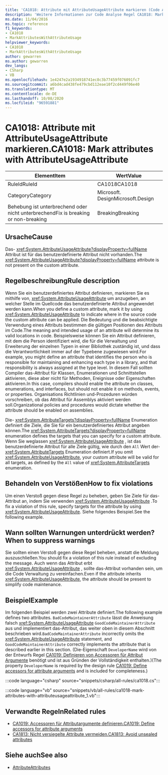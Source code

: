 ```yaml
---
title: 'CA1018: Attribute mit AttributeUsageAttribute markieren (Code Analyse)'
description: 'Weitere Informationen zur Code Analyse Regel CA1018: Markieren von Attributen mit AttributeUsageAttribute'
ms.date: 11/04/2016
ms.topic: reference
f1_keywords:
- CA1018
- MarkAttributesWithAttributeUsage
helpviewer_keywords:
- CA1018
- MarkAttributesWithAttributeUsage
author: gewarren
ms.author: gewarren
dev_langs:
- CSharp
- VB
ms.openlocfilehash: 1e4247e2a1934918741ec8c3b77459f076091fc7
ms.sourcegitcommit: a6bd4cad438fe479cbd112eae10f2cd449f06e40
ms.translationtype: MT
ms.contentlocale: de-DE
ms.lasthandoff: 10/08/2020
ms.locfileid: "96591881"
---
```

# <a name="ca1018-mark-attributes-with-attributeusageattribute"></a><span data-ttu-id="b084b-103">CA1018: Attribute mit AttributeUsageAttribute markieren.</span><span class="sxs-lookup"><span data-stu-id="b084b-103">CA1018: Mark attributes with AttributeUsageAttribute</span></span>

| <span data-ttu-id="b084b-104">Element</span><span class="sxs-lookup"><span data-stu-id="b084b-104">Item</span></span>                                     | <span data-ttu-id="b084b-105">Wert</span><span class="sxs-lookup"><span data-stu-id="b084b-105">Value</span></span>            |
|------------------------------------------|------------------|
| <span data-ttu-id="b084b-106">RuleId</span><span class="sxs-lookup"><span data-stu-id="b084b-106">RuleId</span></span>                                   | <span data-ttu-id="b084b-107">CA1018</span><span class="sxs-lookup"><span data-stu-id="b084b-107">CA1018</span></span>           |
| <span data-ttu-id="b084b-108">Category</span><span class="sxs-lookup"><span data-stu-id="b084b-108">Category</span></span>                                 | <span data-ttu-id="b084b-109">Microsoft. Design</span><span class="sxs-lookup"><span data-stu-id="b084b-109">Microsoft.Design</span></span> |
| <span data-ttu-id="b084b-110">Behebung ist unterbrechend oder nicht unterbrechend</span><span class="sxs-lookup"><span data-stu-id="b084b-110">Fix is breaking or non-breaking</span></span> | <span data-ttu-id="b084b-111">Breaking</span><span class="sxs-lookup"><span data-stu-id="b084b-111">Breaking</span></span>         |

## <a name="cause"></a><span data-ttu-id="b084b-112">Ursache</span><span class="sxs-lookup"><span data-stu-id="b084b-112">Cause</span></span>

<span data-ttu-id="b084b-113">Das- <xref:System.AttributeUsageAttribute?displayProperty=fullName> Attribut ist für das benutzerdefinierte Attribut nicht vorhanden.</span><span class="sxs-lookup"><span data-stu-id="b084b-113">The <xref:System.AttributeUsageAttribute?displayProperty=fullName> attribute is not present on the custom attribute.</span></span>

## <a name="rule-description"></a><span data-ttu-id="b084b-114">Regelbeschreibung</span><span class="sxs-lookup"><span data-stu-id="b084b-114">Rule description</span></span>

<span data-ttu-id="b084b-115">Wenn Sie ein benutzerdefiniertes Attribut definieren, markieren Sie es mithilfe von, <xref:System.AttributeUsageAttribute> um anzugeben, an welcher Stelle im Quellcode das benutzerdefinierte Attribut angewendet werden kann.</span><span class="sxs-lookup"><span data-stu-id="b084b-115">When you define a custom attribute, mark it by using <xref:System.AttributeUsageAttribute> to indicate where in the source code the custom attribute can be applied.</span></span> <span data-ttu-id="b084b-116">Die Bedeutung und die beabsichtigte Verwendung eines Attributs bestimmen die gültigen Positionen des Attributs im Code.</span><span class="sxs-lookup"><span data-stu-id="b084b-116">The meaning and intended usage of an attribute will determine its valid locations in code.</span></span> <span data-ttu-id="b084b-117">Beispielsweise können Sie ein Attribut definieren, mit dem die Person identifiziert wird, die für die Verwaltung und Erweiterung der einzelnen Typen in einer Bibliothek zuständig ist, und dass die Verantwortlichkeit immer auf der Typebene zugewiesen wird.</span><span class="sxs-lookup"><span data-stu-id="b084b-117">For example, you might define an attribute that identifies the person who is responsible for maintaining and enhancing each type in a library, and that responsibility is always assigned at the type level.</span></span> <span data-ttu-id="b084b-118">In diesem Fall sollten Compiler das-Attribut für Klassen, Enumerationen und Schnittstellen aktivieren, diese aber nicht für Methoden, Ereignisse oder Eigenschaften aktivieren.</span><span class="sxs-lookup"><span data-stu-id="b084b-118">In this case, compilers should enable the attribute on classes, enumerations, and interfaces, but should not enable it on methods, events, or properties.</span></span> <span data-ttu-id="b084b-119">Organisations Richtlinien und-Prozeduren würden vorschreiben, ob das Attribut für Assemblys aktiviert werden soll.</span><span class="sxs-lookup"><span data-stu-id="b084b-119">Organizational policies and procedures would dictate whether the attribute should be enabled on assemblies.</span></span>

<span data-ttu-id="b084b-120">Die- <xref:System.AttributeTargets?displayProperty=fullName> Enumeration definiert die Ziele, die Sie für ein benutzerdefiniertes Attribut angeben können.</span><span class="sxs-lookup"><span data-stu-id="b084b-120">The <xref:System.AttributeTargets?displayProperty=fullName> enumeration defines the targets that you can specify for a custom attribute.</span></span> <span data-ttu-id="b084b-121">Wenn Sie weglassen <xref:System.AttributeUsageAttribute> , ist das benutzerdefinierte Attribut für alle Ziele gültig, wie durch den `All` Wert der- <xref:System.AttributeTargets> Enumeration definiert.</span><span class="sxs-lookup"><span data-stu-id="b084b-121">If you omit <xref:System.AttributeUsageAttribute>, your custom attribute will be valid for all targets, as defined by the `All` value of <xref:System.AttributeTargets> enumeration.</span></span>

## <a name="how-to-fix-violations"></a><span data-ttu-id="b084b-122">Behandeln von Verstößen</span><span class="sxs-lookup"><span data-stu-id="b084b-122">How to fix violations</span></span>

<span data-ttu-id="b084b-123">Um einen Verstoß gegen diese Regel zu beheben, geben Sie Ziele für das-Attribut an, indem Sie verwenden <xref:System.AttributeUsageAttribute> .</span><span class="sxs-lookup"><span data-stu-id="b084b-123">To fix a violation of this rule, specify targets for the attribute by using <xref:System.AttributeUsageAttribute>.</span></span> <span data-ttu-id="b084b-124">Siehe folgendes Beispiel.</span><span class="sxs-lookup"><span data-stu-id="b084b-124">See the following example.</span></span>

## <a name="when-to-suppress-warnings"></a><span data-ttu-id="b084b-125">Wann sollten Warnungen unterdrückt werden?</span><span class="sxs-lookup"><span data-stu-id="b084b-125">When to suppress warnings</span></span>

<span data-ttu-id="b084b-126">Sie sollten einen Verstoß gegen diese Regel beheben, anstatt die Meldung auszuschließen.</span><span class="sxs-lookup"><span data-stu-id="b084b-126">You should fix a violation of this rule instead of excluding the message.</span></span> <span data-ttu-id="b084b-127">Auch wenn das Attribut erbt <xref:System.AttributeUsageAttribute> , sollte das-Attribut vorhanden sein, um die Code Verwaltung zu vereinfachen.</span><span class="sxs-lookup"><span data-stu-id="b084b-127">Even if the attribute inherits <xref:System.AttributeUsageAttribute>, the attribute should be present to simplify code maintenance.</span></span>

## <a name="example"></a><span data-ttu-id="b084b-128">Beispiel</span><span class="sxs-lookup"><span data-stu-id="b084b-128">Example</span></span>

<span data-ttu-id="b084b-129">Im folgenden Beispiel werden zwei Attribute definiert.</span><span class="sxs-lookup"><span data-stu-id="b084b-129">The following example defines two attributes.</span></span> <span data-ttu-id="b084b-130">`BadCodeMaintainerAttribute` lässt die Anweisung falsch <xref:System.AttributeUsageAttribute> `GoodCodeMaintainerAttribute` aus und implementiert das-Attribut, das weiter oben in diesem Abschnitt beschrieben wird.</span><span class="sxs-lookup"><span data-stu-id="b084b-130">`BadCodeMaintainerAttribute` incorrectly omits the <xref:System.AttributeUsageAttribute> statement, and `GoodCodeMaintainerAttribute` correctly implements the attribute that is described earlier in this section.</span></span> <span data-ttu-id="b084b-131">(Die-Eigenschaft `DeveloperName` wird von der Entwurfs Regel [CA1019: Definieren von Accessoren für Attribut Argumente](ca1019.md) benötigt und ist aus Gründen der Vollständigkeit enthalten.)</span><span class="sxs-lookup"><span data-stu-id="b084b-131">(The property `DeveloperName` is required by the design rule [CA1019: Define accessors for attribute arguments](ca1019.md) and is included for completeness.)</span></span>

:::code language="csharp" source="snippets/csharp/all-rules/ca1018.cs":::

:::code language="vb" source="snippets/vb/all-rules/ca1018-mark-attributes-with-attributeusageattribute_1.vb":::

## <a name="related-rules"></a><span data-ttu-id="b084b-132">Verwandte Regeln</span><span class="sxs-lookup"><span data-stu-id="b084b-132">Related rules</span></span>

- [<span data-ttu-id="b084b-133">CA1019: Accessoren für Attributargumente definieren.</span><span class="sxs-lookup"><span data-stu-id="b084b-133">CA1019: Define accessors for attribute arguments</span></span>](ca1019.md)
- [<span data-ttu-id="b084b-134">CA1813: Nicht versiegelte Attribute vermeiden.</span><span class="sxs-lookup"><span data-stu-id="b084b-134">CA1813: Avoid unsealed attributes</span></span>](ca1813.md)

## <a name="see-also"></a><span data-ttu-id="b084b-135">Siehe auch</span><span class="sxs-lookup"><span data-stu-id="b084b-135">See also</span></span>

- [<span data-ttu-id="b084b-136">Attribute</span><span class="sxs-lookup"><span data-stu-id="b084b-136">Attributes</span></span>](../../../standard/design-guidelines/attributes.md)
